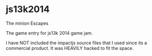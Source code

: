 js13k2014
=========

The minion Escapes

The game entry for js13k 2014 game jam.

I have NOT included the impactjs source files that I used since its a commercial product. It was HEAVILY hacked to fit the space. 

